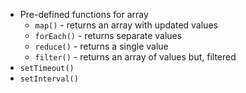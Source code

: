 - Pre-defined functions for array
  - `map()` - returns an array with updated values
  - `forEach()` - returns separate values
  - `reduce()` - returns a single value
  - `filter()` - returns an array of values but, filtered
- `setTimeout()`
- `setInterval()`
